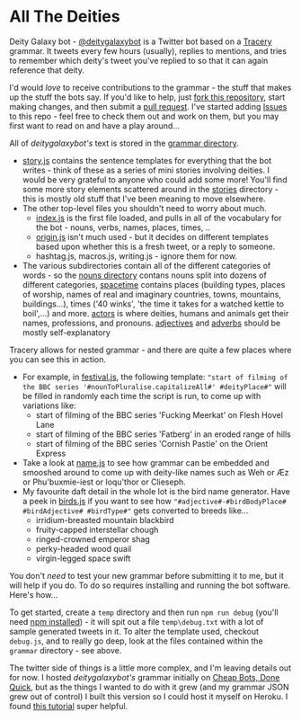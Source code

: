 # All The Deities

Deity Galaxy bot - [@deitygalaxybot](https://twitter.com/deitygalaxy) is a Twitter bot based on a [Tracery](http://tracery.io) grammar. It tweets every few hours (usually), replies to mentions, and tries to remember which deity's tweet you've replied to so that it can again reference that deity.

I'd would _love_ to receive contributions to the grammar - the stuff that makes up the stuff the bots say. If you'd like to help, just [fork this repository](https://help.github.com/en/articles/fork-a-repo), start making changes, and then submit a [pull request](https://help.github.com/en/articles/creating-a-pull-request). I've started adding [Issues](https://github.com/dansumption/deitygalaxybot/issues) to this repo - feel free to check them out and work on them, but you may first want to read on and have a play around...

All of _deitygalaxybot's_ text is stored in the [grammar directory](grammar/).

* [story.js](grammar/story.js) contains the sentence templates for everything that the bot writes - think of these as a series of mini stories involving deities. I would be very grateful to anyone who could add some more! You'll find some more story elements scattered around in the [stories](grammar/stories) directory - this is mostly old stuff that I've been meaning to move elsewhere.
* The other top-level files you shouldn't need to worry about much.
  * [index.js](grammar/index.js) is the first file loaded, and pulls in all of the vocabulary for the bot - nouns, verbs, names, places, times, ..
  * [origin.js](grammar/origin.js) isn't much used - but it decides on different templates based upon whether this is a fresh tweet, or a reply to someone.
  * hashtag.js, macros.js, writing.js - ignore them for now.
* The various subdirectories contain all of the different categories of words - so the [nouns directory](grammar/nouns/) contans nouns split into dozens of different categories, [spacetime](grammar/spacetime) contains places (building types, places of worship, names of real and imaginary countries, towns, mountains, buildings...), times ('40 winks', 'the time it takes for a watched kettle to boil',...) and more. [actors](grammar/actors) is where deities, humans and animals get their names, professions, and pronouns. [adjectives](grammar/adjectives) and [adverbs](grammar/adverbs) should be mostly self-explanatory

Tracery allows for nested grammar - and there are quite a few places where you can see this in action.

* For example, in [festival.js](grammar/spacetime/festival.js), the following template:
  `"start of filming of the BBC series '#nounToPluralise.capitalizeAll#' #deityPlace#"`
  will be filled in randomly each time the script is run, to come up with variations like:
  * start of filming of the BBC series 'Fucking Meerkat' on Flesh Hovel Lane
  * start of filming of the BBC series 'Fatberg' in an eroded range of hills
  * start of filming of the BBC series 'Cornish Pastie' on the Orient Express
* Take a look at [name.js](grammar/actors/name.js) to see how grammar can be embedded and smooshed around to come up with deity-like names such as Weh or Æz or Phu'buxmie-iest or Ioqu'thor or Clieseph.
* My favourite daft detail in the whole lot is the bird name generator. Have a peek in [birds.js](grammar/nouns/birds.js) if you want to see how `"#adjective#-#birdBodyPlace# #birdAdjective# #birdType#"` gets converted to breeds like...
  * irridium-breasted mountain blackbird
  * fruity-capped interstellar chough
  * ringed-crowned emperor shag
  * perky-headed wood quail
  * virgin-legged space swift

You don't _need_ to test your new grammar before submitting it to me, but it will help if you do. To do so requires installing and running the bot software. Here's how...

To get started, create a `temp` directory and then run `npm run debug` (you'll need [npm installed](https://www.npmjs.com/get-npm)) - it will spit out a file `temp\debug.txt` with a lot of sample generated tweets in it. To alter the template used, checkout `debug.js`, and to really go deep, look at the files contained within the `grammar` directory - see above.

The twitter side of things is a little more complex, and I'm leaving details out for now. I hosted _deitygalaxybot's_ grammar initially on [Cheap Bots, Done Quick](https://cheapbotsdonequick.com), but as the things I wanted to do with it grew (and my grammar JSON grew out of control) I built this version so I could host it myself on Heroku. I found [this tutorial](https://medium.com/@mattpopovich/how-to-build-and-deploy-a-simple-twitter-bot-super-fast-with-node-js-and-heroku-7b322dbb5dd3) super helpful.
